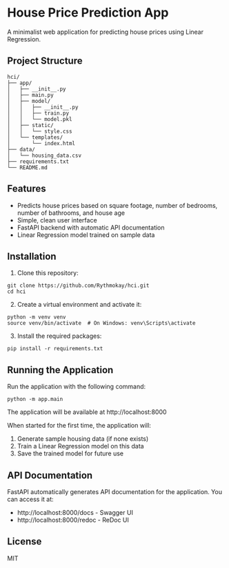 # House Price Prediction App

A minimalist web application for predicting house prices using Linear Regression.

## Project Structure

```
hci/
├── app/
│   ├── __init__.py
│   ├── main.py
│   ├── model/
│   │   ├── __init__.py
│   │   ├── train.py
│   │   └── model.pkl 
│   ├── static/
│   │   └── style.css
│   └── templates/
│       └── index.html
├── data/
│   └── housing_data.csv 
├── requirements.txt
└── README.md
```

## Features

- Predicts house prices based on square footage, number of bedrooms, number of bathrooms, and house age
- Simple, clean user interface
- FastAPI backend with automatic API documentation
- Linear Regression model trained on sample data

## Installation

1. Clone this repository:
```
git clone https://github.com/Rythmokay/hci.git
cd hci
```

2. Create a virtual environment and activate it:
```
python -m venv venv
source venv/bin/activate  # On Windows: venv\Scripts\activate
```

3. Install the required packages:
```
pip install -r requirements.txt
```

## Running the Application

Run the application with the following command:

```
python -m app.main
```

The application will be available at http://localhost:8000

When started for the first time, the application will:
1. Generate sample housing data (if none exists)
2. Train a Linear Regression model on this data
3. Save the trained model for future use

## API Documentation

FastAPI automatically generates API documentation for the application. You can access it at:

- http://localhost:8000/docs - Swagger UI
- http://localhost:8000/redoc - ReDoc UI

## License

MIT
